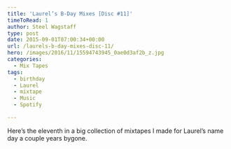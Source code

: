 ```yaml
---
title: 'Laurel’s B-Day Mixes [Disc #11]'
timeToRead: 1 
author: Steel Wagstaff
type: post
date: 2015-09-01T07:00:34+00:00
url: /laurels-b-day-mixes-disc-11/
hero: /images/2016/11/15594743945_0ae0d3af2b_z.jpg
categories:
  - Mix Tapes
tags:
  - birthday
  - Laurel
  - mixtape
  - Music
  - Spotify

---
```

Here&#8217;s the eleventh in a big collection of mixtapes I made for Laurel&#8217;s name day a couple years bygone.